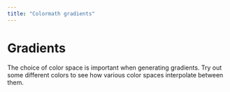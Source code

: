 ```yaml
---
title: "Colormath gradients"
---
```


# Gradients

The choice of color space is important when generating gradients. Try out some different colors to see how various
color spaces interpolate between them.

<div id="root"></div>
<script src="../js/gradient.js"></script>

